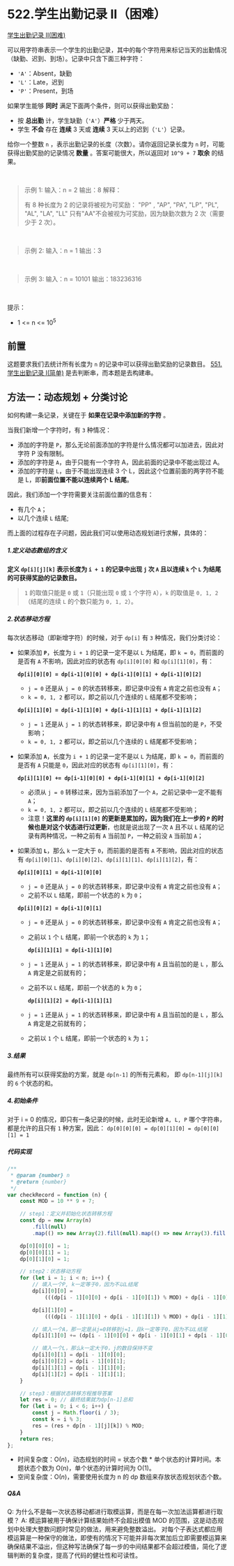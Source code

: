 # 522.学生出勤记录 II（困难）

[学生出勤记录 II(困难)](https://leetcode.cn/problems/student-attendance-record-ii/description/)

可以用字符串表示一个学生的出勤记录，其中的每个字符用来标记当天的出勤情况（缺勤、迟到、到场）。记录中只含下面三种字符：

- `'A'`：Absent，缺勤
- `'L'`：Late，迟到
- `'P'`：Present，到场

如果学生能够 **同时** 满足下面两个条件，则可以获得出勤奖励：

- 按 **总出勤** 计，学生缺勤（`'A'`）**严格** 少于两天。
- 学生 **不会** 存在 **连续** 3 天或 **连续** 3 天以上的迟到（`'L'`）记录。

给你一个整数 `n` ，表示出勤记录的长度（次数）。请你返回记录长度为 `n` 时，可能获得出勤奖励的记录情况 **数量** 。答案可能很大，所以返回对 `10^9 + 7` **取余** 的结果。

<br/>

> 示例 1:
> 输入：n = 2
> 输出：8
> 解释：
>
> 有 8 种长度为 2 的记录将被视为可奖励：
> "PP" , "AP", "PA", "LP", "PL", "AL", "LA", "LL"
> 只有"AA"不会被视为可奖励，因为缺勤次数为 2 次（需要少于 2 次）。

<br/>

> 示例 2:
> 输入：n = 1
> 输出：3

<br/>

> 示例 3:
> 输入：n = 10101
> 输出：183236316

<br/>

提示：

- 1 <= n <= $10^5$

## 前置

这题要求我们去统计所有长度为 `n` 的记录中可以获得出勤奖励的记录数目。
[551.学生出勤记录 I(简单)](https://leetcode.cn/problems/student-attendance-record-i/description/) 是去判断串，而本题是去构建串。

## 方法一：动态规划 + 分类讨论

如何构建一条记录，关键在于 **如果在记录中添加新的字符** 。

当我们新增一个字符时，有 `3` 种情况：

- 添加的字符是 `P`，那么无论前面添加的字符是什么情况都可以加进去，因此对字符 P 没有限制。
- 添加的字符是 `A`，由于只能有一个字符 A，因此前面的记录中不能出现过 A。
- 添加的字符是 `L`，由于不能出现连续 3 个 L，因此这个位置前面的两字符不能是 L，即**前面位置不能以连续两个 L 结尾**。

因此，我们添加一个字符需要关注前面位置的信息有：

- 有几个 `A`；
- 以几个连续 `L` 结尾;

而上面的过程存在子问题，因此我们可以使用动态规划进行求解，具体的：

##### 1.定义动态数组的含义

**定义 `dp[i][j][k]` 表示长度为 `i + 1` 的记录中出现 `j` 次 `A` 且以连续 `k` 个 `L` 为结尾的可获得奖励的记录数目。**

> `1` 的取值只能是 `0` 或 `1`（只能出现 `0` 或 `1` 个字符 `A`），`k` 的取值是 `0, 1, 2` （结尾的连续 `L` 的个数只能为 `0, 1, 2`）。

##### 2.状态移动方程

每次状态移动（即新增字符）的时候，对于 `dp[i]` 有 `3` 种情况，我们分类讨论：

- 如果添加 **`P`**，长度为 `i + 1` 的记录一定不是以 `L` 为结尾，即 `k = 0`，而前面的是否有 `A` 不影响，因此对应的状态有 `dp[i][0][0]` 和 `dp[i][1][0]`，有：

  **`dp[i][0][0] = dp[i-1][0][0] + dp[i-1][0][1] + dp[i-1][0][2]`**

  - `j = 0` 还是从 `j = 0` 的状态转移来，即记录中没有 `A` 肯定之前也没有 `A`；
  - `k = 0, 1, 2` 都可以，即之前以几个连续的 `L` 结尾都不受影响；

  **`dp[i][1][0] = dp[i-1][1][0] + dp[i-1][1][1] + dp[i-1][1][2]`**

  - `j = 1` 还是从 `j = 1` 的状态转移来，即记录中有 `A` 但当前加的是 `P`，不受影响；
  - `k = 0, 1, 2` 都可以，即之前以几个连续的 `L` 结尾都不受影响；

- 如果添加 **`A`**，长度为 `i + 1` 的记录一定不是以 `L` 为结尾，即 `k = 0`，而前面的是否有 `A` 只能是 `0`，因此对应的状态有 `dp[i][1][0]`，有：

  **`dp[i][1][0] += dp[i-1][0][0] + dp[i-1][0][1] + dp[i-1][0][2]`**

  - 必须从 `j = 0` 转移过来，因为当前添加了一个 `A`，之前记录中一定不能有 `A`；
  - `k = 0, 1, 2` 都可以，即之前以几个连续的 `L` 结尾都不受影响；
  - 注意！**这里的 `dp[i][1][0]` 的更新是累加的，因为我们在上一步的 `P` 的时候也是对这个状态进行过更新**，也就是说出现了一次 `A` 且不以 `L` 结尾的记录有两种情况，一种之前有 `A` 当前加 `P`，一种之前没 `A` 当前加 `A`；

- 如果添加 **`L`**，那么 `k` 一定大于 `0`，而前面的是否有 `A` 不影响，因此对应的状态有 `dp[i][0][1]`、`dp[i][0][2]`、`dp[i][1][1]`、`dp[i][1][2]`，有：

  **`dp[i][0][1] = dp[i-1][0][0]`**

  - `j = 0` 还是从 `j = 0` 的状态转移来，即记录中没有 `A` 肯定之前也没有 `A`；
  - 之前不以 `L` 结尾，即前一个状态的 `k` 为 `0`；

  **`dp[i][0][2] = dp[i-1][0][1]`**

  - `j = 0` 还是从 `j = 0` 的状态转移来，即记录中没有 `A` 肯定之前也没有 `A`；
  - 之前以 `1` 个 `L` 结尾，即前一个状态的 `k` 为 `1`；

    **`dp[i][1][1] = dp[i-1][1][0]`**

  - `j = 1` 还是从 `j = 1` 的状态转移来，即记录中有 `A` 且当前加的是 `L` ，那么 `A` 肯定是之前就有的；
  - 之前不以 `L` 结尾，即前一个状态的 `k` 为 `0`；

    **`dp[i][1][2] = dp[i-1][1][1]`**

  - `j = 1` 还是从 `j = 1` 的状态转移来，即记录中有 `A` 且当前加的是 `L` ，那么 `A` 肯定是之前就有的；
  - 之前以 `1` 个 `L` 结尾，即前一个状态的 `k` 为 `1`；

##### 3.结果

最终所有可以获得奖励的方案，就是 `dp[n-1]` 的所有元素和， 即 `dp[n-1][j][k]` 的 `6` 个状态的和。

##### 4.初始条件

对于 i = 0 的情况，即只有一条记录的时候，此时无论新增 `A, L, P` 哪个字符串，都是允许的且只有 `1` 种方案，因此：
`dp[0][0][0] = dp[0][1][0] = dp[0][0][1] = 1`

##### 代码实现

```js
/**
 * @param {number} n
 * @return {number}
 */
var checkRecord = function (n) {
    const MOD = 10 ** 9 + 7;

    // step1：定义并初始化状态转移方程
    const dp = new Array(n)
        .fill(null)
        .map(() => new Array(2).fill(null).map(() => new Array(3).fill(0)));

    dp[0][0][0] = 1;
    dp[0][0][1] = 1;
    dp[0][1][0] = 1;

    // step2：状态移动方程
    for (let i = 1; i < n; i++) {
        // 填入一个P, k一定等于0，因为不以L结尾
        dp[i][0][0] =
            (((dp[i - 1][0][0] + dp[i - 1][0][1]) % MOD) + dp[i - 1][0][2]) % MOD;

        dp[i][1][0] =
            (((dp[i - 1][1][0] + dp[i - 1][1][1]) % MOD) + dp[i - 1][1][2]) % MOD;

        // 填入一个A，那一定是从j=0转移到j=1，且k一定等于0，因为不以L结尾
        dp[i][1][0] += (dp[i - 1][0][0] + dp[i - 1][0][1] + dp[i - 1][0][2]) % MOD;

        // 填入一个L，那么k一定大于0，j的数目保持不变
        dp[i][0][1] = dp[i - 1][0][0];
        dp[i][0][2] = dp[i - 1][0][1];
        dp[i][1][1] = dp[i - 1][1][0];
        dp[i][1][2] = dp[i - 1][1][1];
    }

    // step3：根据状态转移方程推导答案
    let res = 0; // 最终结果就为dp[n-1]总和
    for (let i = 0; i < 6; i++) {
        const j = Math.floor(i / 3);
        const k = i % 3;
        res = (res + dp[n - 1][j][k]) % MOD;
    }
    return res;
};

```

- 时间复杂度：O($n$)，动态规划的时间 = 状态个数 \* 单个状态的计算时间。本题状态个数为 O(n)，单个状态的计算时间为 O(1)。
- 空间复杂度：O($n$)，需要使用长度为 n 的 dp 数组来存放状态规划状态个数。

##### Q&A
Q:
为什么不是每一次状态移动都进行取模运算，而是在每一次加法运算都进行取模？
A:
模运算被用于确保计算结果始终不会超出模值 MOD 的范围，这是动态规划中处理大整数问题时常见的做法，用来避免整数溢出。
对每个子表达式都应用模运算是一种保守的做法，即使有的情况下可能并非每次累加后立即需要模运算来确保结果不溢出，但这种写法确保了每一步的中间结果都不会超过模值，简化了逻辑判断的复杂度，提高了代码的健壮性和可读性。
